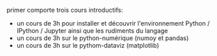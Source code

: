 primer comporte trois cours introductifs:
   - un cours de 3h pour installer et découvrir l'environnement Python / IPython / Jupyter ainsi que les rudiments du langage
   - un cours de 3h sur le python-numérique (numoy et pandas)
   - un cours de 3h sur le pythom-dataviz (matplotlib)
